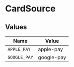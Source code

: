 # CardSource


## Values

| Name         | Value        |
| ------------ | ------------ |
| `APPLE_PAY`  | apple-pay    |
| `GOOGLE_PAY` | google-pay   |